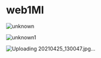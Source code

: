 # web1MI

![unknown](https://user-images.githubusercontent.com/24856398/115985419-1b8b3d00-a5ac-11eb-845e-159f35ffd5bd.png)

![unknown1](https://user-images.githubusercontent.com/24856398/115985443-2a71ef80-a5ac-11eb-8b0b-7e512e1b9aba.png)

![Uploading 20210425_130047.jpg…]()
